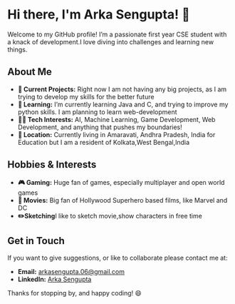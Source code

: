 # Hi there, I'm Arka Sengupta! 👋

Welcome to my GitHub profile! I’m a passionate first year CSE student with a knack of development.I love diving into challenges and learning new things.

## About Me

- **🔭 Current Projects:** Right now I am not having any big projects, as I am trying to develop my skills for the better future
- **🌱 Learning:** I’m currently learning Java and C, and trying to improve my python skills. I am planning to learn web-development 
- **👨‍💻 Tech Interests:** AI, Machine Learning, Game Development, Web Development, and anything that pushes my boundaries!
- **📍 Location:** Currently living in Amaravati, Andhra Pradesh, India for Education but I am a resident of Kolkata,West Bengal,India

## Hobbies & Interests

- **🎮 Gaming:** Huge fan of games, especially multiplayer and open world games
- **🎥 Movies:** Big fan of Hollywood Superhero based films, like Marvel and DC
- **✏️Sketching**I like to sketch movie,show characters in free time

## Get in Touch

If you want to give suggestions, or like to collaborate please contact me at:

- **Email:** arkasengupta.06@gmail.com
- **LinkedIn:** [Arka Sengupta](www.linkedin.com/in/arka-sengupta-02211b320)

Thanks for stopping by, and happy coding! 😄
